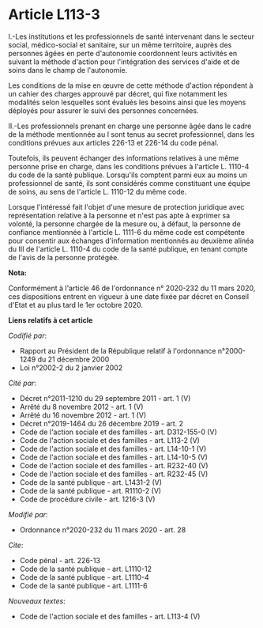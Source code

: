 # Article L113-3

I.-Les institutions et les professionnels de santé intervenant dans le secteur social, médico-social et sanitaire, sur un
même territoire, auprès des personnes âgées en perte d'autonomie coordonnent leurs activités en suivant la méthode d'action
pour l'intégration des services d'aide et de soins dans le champ de l'autonomie.

Les conditions de la mise en œuvre de cette méthode d'action répondent à un cahier des charges approuvé par décret, qui fixe
notamment les modalités selon lesquelles sont évalués les besoins ainsi que les moyens déployés pour assurer le suivi des
personnes concernées.

II.-Les professionnels prenant en charge une personne âgée dans le cadre de la méthode mentionnée au I sont tenus au secret
professionnel, dans les conditions prévues aux articles 226-13 et 226-14 du code pénal.

Toutefois, ils peuvent échanger des informations relatives à une même personne prise en charge, dans les conditions prévues à
l'article L. 1110-4 du code de la santé publique. Lorsqu'ils comptent parmi eux au moins un professionnel de santé, ils sont
considérés comme constituant une équipe de soins, au sens de l'article L. 1110-12 du même code.

Lorsque l'intéressé fait l'objet d'une mesure de protection juridique avec représentation relative à la personne et n'est pas
apte à exprimer sa volonté, la personne chargée de la mesure ou, à défaut, la personne de confiance mentionnée à l'article L.
1111-6 du même code est compétente pour consentir aux échanges d'information mentionnés au deuxième alinéa du III de
l'article L. 1110-4 du code de la santé publique, en tenant compte de l'avis de la personne protégée.

**Nota:**

Conformément à l'article 46 de l'ordonnance n° 2020-232 du 11 mars 2020, ces dispositions entrent en vigueur à une date fixée
par décret en Conseil d'Etat et au plus tard le 1er octobre 2020.

**Liens relatifs à cet article**

_Codifié par_:

  - Rapport au Président de la République relatif à l'ordonnance n°2000-1249 du 21 décembre 2000
  - Loi n°2002-2 du 2 janvier 2002

_Cité par_:

  - Décret n°2011-1210 du 29 septembre 2011 - art. 1 (V)
  - Arrêté du 8 novembre 2012 - art. 1 (V)
  - Arrêté du 16 novembre 2012 - art. 1 (V)
  - Décret n°2019-1464 du 26 décembre 2019 - art. 2
  - Code de l'action sociale et des familles - art. D312-155-0 (V)
  - Code de l'action sociale et des familles - art. L113-2 (V)
  - Code de l'action sociale et des familles - art. L14-10-1 (V)
  - Code de l'action sociale et des familles - art. L14-10-5 (V)
  - Code de l'action sociale et des familles - art. R232-40 (V)
  - Code de l'action sociale et des familles - art. R232-45 (V)
  - Code de la santé publique - art. L1431-2 (V)
  - Code de la santé publique - art. R1110-2 (V)
  - Code de procédure civile - art. 1216-3 (V)

_Modifié par_:

  - Ordonnance n°2020-232 du 11 mars 2020 - art. 28

_Cite_:

  - Code pénal - art. 226-13
  - Code de la santé publique - art. L1110-12
  - Code de la santé publique - art. L1110-4
  - Code de la santé publique - art. L1111-6

_Nouveaux textes_:

  - Code de l'action sociale et des familles - art. L113-4 (V)
